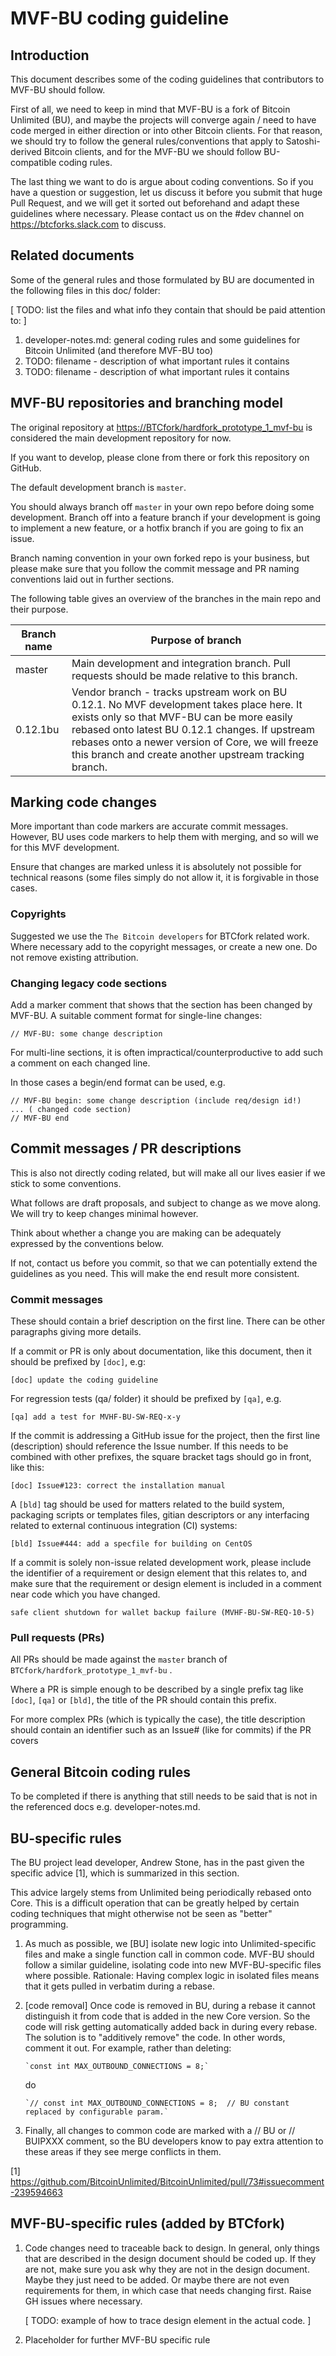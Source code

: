 # MVF-BU coding guideline

## Introduction

This document describes some of the coding guidelines that contributors to
MVF-BU should follow.

First of all, we need to keep in mind that MVF-BU is a fork of Bitcoin
Unlimited (BU), and maybe the projects will converge again / need to have
code merged in either direction or into other Bitcoin clients.
For that reason, we should try to follow the general rules/conventions
that apply to Satoshi-derived Bitcoin clients, and for the MVF-BU we should
follow BU-compatible coding rules.

The last thing we want to do is argue about coding conventions. So if you
have a question or suggestion, let us discuss it before you submit that
huge Pull Request, and we will get it sorted out beforehand and adapt
these guidelines where necessary. Please contact us on the #dev channel on
<https://btcforks.slack.com> to discuss.


## Related documents

Some of the general rules and those formulated by BU are documented in the
following files in this doc/ folder:

[ TODO: list the files and what info they contain that should be paid
        attention to: ]

1. developer-notes.md: general coding rules and some guidelines for
   Bitcoin Unlimited (and therefore MVF-BU too)
2. TODO: filename - description of what important rules it contains
3. TODO: filename - description of what important rules it contains


## MVF-BU repositories and branching model

The original repository at <https://BTCfork/hardfork_prototype_1_mvf-bu>
is considered the main development repository for now.

If you want to develop, please clone from there or fork this repository
on GitHub.

The default development branch is `master`.

You should always branch off `master` in your own repo before doing some
development. Branch off into a feature branch if your development is
going to implement a new feature, or a hotfix branch if you are going to
fix an issue.

Branch naming convention in your own forked repo is your business,
but please make sure that you follow the commit message and PR naming
conventions laid out in further sections.

The following table gives an overview of the branches in the main repo
and their purpose.


| Branch name  | Purpose of branch                                     |
| ------------ |------------------------------------------------------ |
| master       | Main development and integration branch. Pull requests should be made relative to this branch. |
| 0.12.1bu     | Vendor branch - tracks upstream work on BU 0.12.1. No MVF development takes place here. It exists only so that MVF-BU can be more easily rebased onto latest BU 0.12.1 changes. If upstream rebases onto a newer version of Core, we will freeze this branch and create another upstream tracking branch.              |


## Marking code changes

More important than code markers are accurate commit messages.
However, BU uses code markers to help them with merging, and so will
we for this MVF development.

Ensure that changes are marked unless it is absolutely not possible
for technical reasons (some files simply do not allow it, it is
forgivable in those cases.


### Copyrights

Suggested we use the `The Bitcoin developers` for BTCfork related work.
Where necessary add to the copyright messages, or create a new one.
Do not remove existing attribution.


### Changing legacy code sections

Add a marker comment that shows that the section has been changed by MVF-BU.
A suitable comment format for single-line changes:

    // MVF-BU: some change description

For multi-line sections, it is often impractical/counterproductive to add
such a comment on each changed line.

In those cases a begin/end format can be used, e.g.

    // MVF-BU begin: some change description (include req/design id!)
    ... ( changed code section)
    // MVF-BU end


## Commit messages / PR descriptions

This is also not directly coding related, but will make all our lives
easier if we stick to some conventions.

What follows are draft proposals, and subject to change as we move along.
We will try to keep changes minimal however.

Think about whether a change you are making can be adequately expressed
by the conventions below.

If not, contact us before you commit, so that we can potentially extend
the guidelines as you need. This will make the end result more consistent.


### Commit messages

These should contain a brief description on the first line.
There can be other paragraphs giving more details.

If a commit or PR is only about documentation, like this document, then
it should be prefixed by `[doc]`, e.g:

    [doc] update the coding guideline

For regression tests (qa/ folder) it should be prefixed by `[qa]`, e.g.

    [qa] add a test for MVHF-BU-SW-REQ-x-y

If the commit is addressing a GitHub issue for the project,
then the first line (description) should reference the Issue number. If
this needs to be combined with other prefixes, the square bracket tags
should go in front, like this:

    [doc] Issue#123: correct the installation manual

A `[bld]` tag should be used for matters related to the build system,
packaging scripts or templates files, gitian descriptors or any
interfacing related to external continuous integration (CI) systems:

    [bld] Issue#444: add a specfile for building on CentOS

If a commit is solely non-issue related development work, please include
the identifier of a requirement or design element that this relates to,
and make sure that the requirement or design element is included in
a comment near code which you have changed.

    safe client shutdown for wallet backup failure (MVHF-BU-SW-REQ-10-5)


### Pull requests (PRs)

All PRs should be made against the `master` branch of `BTCfork/hardfork_prototype_1_mvf-bu` .

Where a PR is simple enough to be described by a single prefix tag like
`[doc]`, `[qa]` or `[bld]`, the title of the PR should contain this prefix.

For more complex PRs (which is typically the case), the title description
should contain an identifier such as an Issue# (like for commits) if the
PR covers


## General Bitcoin coding rules

To be completed if there is anything that still needs to be said that is
not in the referenced docs e.g. developer-notes.md.


## BU-specific rules

The BU project lead developer, Andrew Stone, has in the past given the specific advice \[1\], which is summarized in this section.

This advice largely stems from Unlimited being periodically rebased onto Core.
This is a difficult operation that can be greatly helped by certain coding techniques that might otherwise not be seen as "better" programming.

1. As much as possible, we \[BU\] isolate new logic into Unlimited-specific files and make a single function call in common code.
MVF-BU should follow a similar guideline, isolating code into new MVF-BU-specific files where possible.
Rationale: Having complex logic in isolated files means that it gets pulled in verbatim during a rebase.

2. \[code removal\] Once code is removed in BU, during a rebase it cannot distinguish it from code that is added in the new Core version. So the code will risk getting automatically added back in during every rebase. The solution is to "additively remove" the code.  In other words, comment it out.  For example, rather than deleting:

       `const int MAX_OUTBOUND_CONNECTIONS = 8;`

   do

       `// const int MAX_OUTBOUND_CONNECTIONS = 8;  // BU constant replaced by configurable param.`

3. Finally, all changes to common code are marked with a // BU or // BUIPXXX comment, so the BU developers know to pay extra attention to these areas if they see merge conflicts in them.

[1] https://github.com/BitcoinUnlimited/BitcoinUnlimited/pull/73#issuecomment-239594663


## MVF-BU-specific rules (added by BTCfork)

1. Code changes need to traceable back to design. In general, only things
   that are described in the design document should be coded up. If they
   are not, make sure you ask why they are not in the design document.
   Maybe they just need to be added. Or maybe there are not even
   requirements for them, in which case that needs changing first.
   Raise GH issues where necessary.

   [ TODO: example of how to trace design element in the actual code. ]

2. Placeholder for further MVF-BU specific rule
